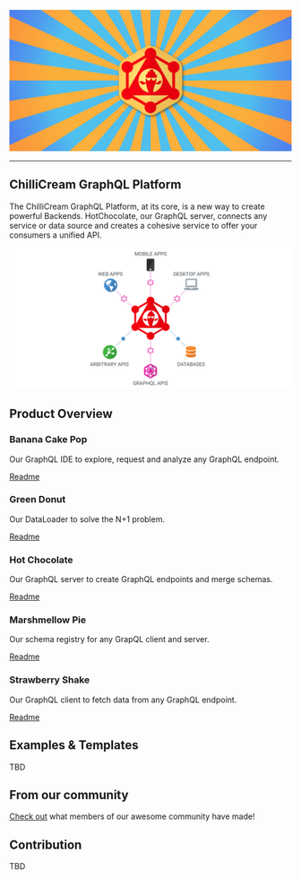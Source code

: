 ![ChilliCream GraphQL Platform](assets/chillicream-graphql-banner.svg)

---

## ChilliCream GraphQL Platform

The ChilliCream GraphQL Platform, at its core, is a new way to create powerful Backends. HotChocolate, our GraphQL server, connects any service or data source and creates a cohesive service to offer your consumers a unified API.

![ChilliCream GraphQL Platform](assets/chillicream-graphql-platform.svg)

## Product Overview

### Banana Cake Pop

Our GraphQL IDE to explore, request and analyze any GraphQL endpoint.

[Readme](src/BananaCakePop/README.md)

### Green Donut

Our DataLoader to solve the N+1 problem.

[Readme](src/GreenDonut/README.md)

### Hot Chocolate

Our GraphQL server to create GraphQL endpoints and merge schemas.

[Readme](src/HotChocolate/README.md)

### Marshmellow Pie

Our schema registry for any GrapQL client and server.

[Readme](src/MarshmellowPie/README.md)

### Strawberry Shake

Our GraphQL client to fetch data from any GraphQL endpoint.

[Readme](src/StrawberryShake/README.md)

## Examples & Templates

TBD

## From our community

[Check out](Community.md) what members of our awesome community have made!

## Contribution

TBD
